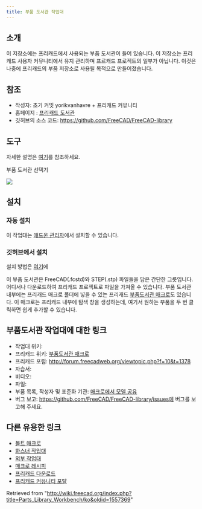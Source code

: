 ```yaml
---
title: 부품 도서관 작업대
---
```

## 소개

이 저장소에는 프리캐드에서 사용되는 부품 도서관이 들어 있습니다. 이 저장소는 프리캐드 사용자 커뮤니티에서 유지 관리하며 프르캐드 프로젝트의 일부가 아닙니다. 이것은 나중에 프리캐드의 부품 저장소로 사용될 목적으로 만들어졌습니다.

## 참조

* 작성자: 초기 커밋 yorikvanhavre + 프리캐드 커뮤니티
* 홈페이지 : [프리캐드 도서관](https://github.com/FreeCAD/FreeCAD-library)
* 깃허브의 소스 코드: <https://github.com/FreeCAD/FreeCAD-library>

## 도구

자세한 설명은 [여기](https://github.com/FreeCAD/FreeCAD-library?tab=readme-ov-file#usage)를 참조하세요.

부품 도서관 선택기

![](/images/PatsLibrary-selector.png)

## 설치

### 자동 설치

이 작업대는 [애드온 관리자](/Std_AddonMgr/ko "Std AddonMgr/ko")에서 설치할 수 있습니다.

### 깃허브에서 설치

설치 방법은 [여기](https://github.com/FreeCAD/FreeCAD-library)에

이 부품 도서관은 FreeCAD(.fcstd)와 STEP(.stp) 파일들을 담은 간단한 그릇입니다. 어디서나 다운로드하여 프리캐드 프로젝트로 파일을 가져올 수 있습니다. 부품 도서관 내부에는 프리캐드 매크로 폴더에 넣을 수 있는 프리캐드 [부품도서관 매크로](/index.php?title=Macro_PartsLibrary/ko&action=edit&redlink=1 "Macro PartsLibrary/ko (page does not exist)")도 있습니다. 이 매크로는 프리캐드 내부에 탐색 창을 생성하는데, 여기서 원하는 부품을 두 번 클릭하면 쉽게 추가할 수 있습니다.

## 부품도서관 작업대에 대한 링크

* 작업대 위키:
* 프리캐드 위키: [부품도서관 매크로](/index.php?title=Macro_PartsLibrary/ko&action=edit&redlink=1 "Macro PartsLibrary/ko (page does not exist)")
* 프리캐드 포럼: <http://forum.freecadweb.org/viewtopic.php?f=10&t=1378>
* 자습서:
* 비디오:
* 파일:
* 부품 목록, 작성자 및 표준화 기관: [매크로에서 모델 공유](https://github.com/FreeCAD/FreeCAD-library#sharing-your-models-from-the-macro)
* 버그 보고: <https://github.com/FreeCAD/FreeCAD-library/issues에> 버그를 보고해 주세요.

## 다른 유용한 링크

* [볼트 매크로](/index.php?title=Macro_BOLTS/ko&action=edit&redlink=1 "Macro BOLTS/ko (page does not exist)")
* [화스너 작업대](/index.php?title=Fasteners_Workbench/ko&action=edit&redlink=1 "Fasteners Workbench/ko (page does not exist)")
* [외부 작업대](/External_workbenches/ko "External workbenches/ko")
* [매크로 레시피](/Macros_recipes/ko "Macros recipes/ko")
* [프리캐드 다운로드](/Download/ko "Download/ko")
* [프리캐드 커뮤니티 포탈](/index.php?title=FreeCAD_Community_Portal/ko&action=edit&redlink=1 "FreeCAD Community Portal/ko (page does not exist)")

Retrieved from "<http://wiki.freecad.org/index.php?title=Parts_Library_Workbench/ko&oldid=1557369>"